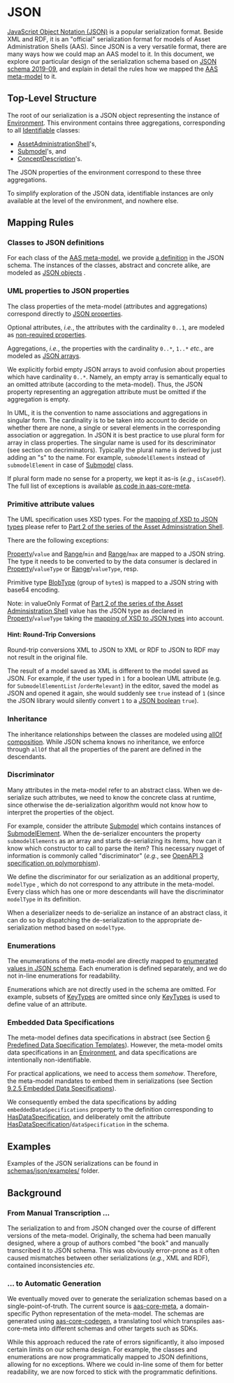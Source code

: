 # JSON

[JavaScript Object Notation (JSON)] is a popular serialization format. Beside XML and
RDF, it is an  "official" serialization format for models of Asset Administration
Shells (AAS). Since JSON is a very versatile format, there are many ways how we could
map an AAS model to it. In this document, we explore our particular design of the
serialization schema based on [JSON schema 2019-09], and explain in detail the rules how
we mapped the [AAS meta-model] to it.

[JavaScript Object Notation (JSON)]: https://www.json.org

[JSON schema 2019-09]: https://json-schema.org/specification-links.html#2019-09-formerly-known-as-draft-8

[AAS meta-model]: https://industrialdigitaltwin.org/wp-content/uploads/2023/04/IDTA-01001-3-0_SpecificationAssetAdministrationShell_Part1_Metamodel.pdf

## Top-Level Structure

The root of our serialization is a JSON object representing the instance
of [Environment]. This environment contains three aggregations, corresponding to
all [Identifiable] classes:

* [AssetAdministrationShell]'s,
* [Submodel]'s, and
* [ConceptDescription]'s.

[Environment]: https://industrialdigitaltwin.org/wp-content/uploads/2023/04/IDTA-01001-3-0_SpecificationAssetAdministrationShell_Part1_Metamodel.pdf#page=80

[Identifiable]: https://industrialdigitaltwin.org/wp-content/uploads/2023/04/IDTA-01001-3-0_SpecificationAssetAdministrationShell_Part1_Metamodel.pdf#page=52

[AssetAdministrationShell]: https://industrialdigitaltwin.org/wp-content/uploads/2023/04/IDTA-01001-3-0_SpecificationAssetAdministrationShell_Part1_Metamodel.pdf#page=58

[Submodel]: https://industrialdigitaltwin.org/wp-content/uploads/2023/04/IDTA-01001-3-0_SpecificationAssetAdministrationShell_Part1_Metamodel.pdf#page=62

[ConceptDescription]: https://industrialdigitaltwin.org/wp-content/uploads/2023/04/IDTA-01001-3-0_SpecificationAssetAdministrationShell_Part1_Metamodel.pdf#page=79

The JSON properties of the environment correspond to these three aggregations.

To simplify exploration of the JSON data, identifiable instances are only available at
the level of the environment, and nowhere else.

## Mapping Rules

### Classes to JSON definitions

For each class of the [AAS meta-model], we provide [a definition] in the JSON schema.
The instances of the classes, abstract and concrete alike, are modeled as [JSON objects]
.

[a definition]: https://json-schema.org/understanding-json-schema/structuring.html#defs

[JSON objects]: https://json-schema.org/understanding-json-schema/reference/object.html

### UML properties to JSON properties

The class properties of the meta-model (attributes and aggregations) correspond directly
to [JSON properties].

[JSON properties]: https://json-schema.org/understanding-json-schema/reference/object.html#properties

Optional attributes, *i.e.*, the attributes with the cardinality ``0..1``, are modeled
as [non-required properties].

[non-required properties]: https://json-schema.org/understanding-json-schema/reference/object.html#required-properties

Aggregations, *i.e.*, the properties with the cardinality ``0..*``, ``1..*`` *etc.*, are
modeled as [JSON arrays].

[JSON arrays]: https://json-schema.org/understanding-json-schema/reference/array.html

We explicitly forbid empty JSON arrays to avoid confusion about properties which have
cardinality ``0..*``. Namely, an empty array is semantically equal to an omitted
attribute (according to the meta-model). Thus, the JSON property representing an
aggregation attribute must be omitted if the aggregation is empty.

In UML, it is the convention to name associations and aggregations in singular form. The
cardinality is to be taken into account to decide on whether there are none, a single or
several elements in the corresponding association or aggregation. In JSON it is best
practice to use plural form for array in class properties. The singular name is used for
its descriminator (see section on decriminators). Typically the plural name is derived
by just adding an "s" to the name. For example, ``submodelElements`` instead
of ``submodelElement`` in case of [Submodel] class.

If plural form made no sense for a property, we kept it as-is (*e.g.*, `isCaseOf`). The
full list of exceptions is available [as code in aas-core-meta].

[as code in aas-core-meta]: https://github.com/aas-core-works/aas-core-meta/blob/02712deeff530a75fda99aee25961aa4ea38a420/tests/test_v3.py#L1069

### Primitive attribute values

The UML specification uses XSD types. For the [mapping of XSD to JSON types] please
refer to [Part 2 of the series of the Asset Adminsistration Shell].

There are the following exceptions:

[Property]/``value`` and [Range]/``min`` and [Range]/``max`` are mapped to a JSON
string. The type it needs to be converted to by the data consumer is declared
in [Property]/``valueType`` or [Range]/``valueType``, resp.

Primitive type [BlobType] (group of ``byte``s) is mapped to a JSON string with base64
encoding.

Note: in valueOnly Format of [Part 2 of the series of the Asset Adminsistration Shell]
value has the JSON type as declared in [Property]/``valueType`` taking
the [mapping of XSD to JSON types] into account.

[Part 2 of the series of the Asset Adminsistration Shell]: https://industrialdigitaltwin.org/en/wp-content/uploads/sites/2/2023/04/IDTA-01002-3-0_SpecificationAssetAdministrationShell_Part2_API.pdf

[mapping of XSD to JSON types]: https://industrialdigitaltwin.org/en/wp-content/uploads/sites/2/2023/04/IDTA-01002-3-0_SpecificationAssetAdministrationShell_Part2_API.pdf#page=96

[JSON strings]: https://json-schema.org/understanding-json-schema/reference/string.html

[Property]: https://industrialdigitaltwin.org/wp-content/uploads/2023/04/IDTA-01001-3-0_SpecificationAssetAdministrationShell_Part1_Metamodel.pdf#page=74

[Range]: https://industrialdigitaltwin.org/wp-content/uploads/2023/04/IDTA-01001-3-0_SpecificationAssetAdministrationShell_Part1_Metamodel.pdf#page=75

[BlobType]: https://industrialdigitaltwin.org/wp-content/uploads/2023/04/IDTA-01001-3-0_SpecificationAssetAdministrationShell_Part1_Metamodel.pdf#page=96

[JSON number]: https://www.rfc-editor.org/rfc/rfc4627#section-2.4

[JSON boolean]: https://json-schema.org/understanding-json-schema/reference/boolean.html

[XSD types]: https://www.w3.org/TR/xmlschema-2

[5.7.12 Primitive and Simple Data Types]: https://industrialdigitaltwin.org/wp-content/uploads/2023/04/IDTA-01001-3-0_SpecificationAssetAdministrationShell_Part1_Metamodel.pdf#page=96

#### Hint: Round-Trip Conversions

Round-trip conversions XML to JSON to XML or RDF to JSON to RDF may not result in the
original file.

The result of a model saved as XML is different to the model saved as JSON. For example,
if the user typed in `1` for a boolean UML attribute (e.g. for ``SubmodelElementList``
/``orderRelevant``)
in the editor, saved the model as JSON and opened it again, she would suddenly
see `true` instead of `1`
(since the JSON library would silently convert `1` to a [JSON boolean] `true`).

### Inheritance

The inheritance relationships between the classes are modeled using [allOf composition].
While JSON schema knows no inheritance, we enforce through ``allOf`` that all the
properties of the parent are defined in the descendants.

[allOf composition]: https://json-schema.org/understanding-json-schema/reference/combining.html#allof

### Discriminator

Many attributes in the meta-model refer to an abstract class. When we de-serialize such
attributes, we need to know the concrete class at runtime, since otherwise the
de-serialization algorithm would not know how to interpret the properties of the object.

For example, consider the attribute [Submodel] which contains instances
of [SubmodelElement]. When the de-serializer encounters the
property ``submodelElements`` as an array and starts de-serializing its items, how can
it know which constructor to call to parse the item? This necessary nugget of
information is commonly called "discriminator" (*e.g.*,
see [OpenAPI 3 specification on polymorphism]).

[SubmodelElement]: https://industrialdigitaltwin.org/wp-content/uploads/2023/04/IDTA-01001-3-0_SpecificationAssetAdministrationShell_Part1_Metamodel.pdf#page=63

[OpenAPI 3 specification on polymorphism]: https://swagger.io/docs/specification/data-models/inheritance-and-polymorphism/

We define the discriminator for our serialization as an additional property, `modelType`
, which do not correspond to any attribute in the meta-model. Every class which has one
or more descendants will have the discriminator `modelType` in its definition.

When a deserializer needs to de-serialize an instance of an abstract class, it can do so
by dispatching the de-serialization to the appropriate de-serialization method based
on `modelType`.

### Enumerations

The enumerations of the meta-model are directly mapped
to [enumerated values in JSON schema]. Each enumeration is defined separately, and we do
not in-line enumerations for readability.

[enumerated values in JSON schema]: https://json-schema.org/understanding-json-schema/reference/generic.html#enumerated-values

Enumerations which are not directly used in the schema are omitted. For example, subsets
of [KeyTypes] are omitted since only [KeyTypes] is used to define value of an attribute.

[KeyTypes]: https://industrialdigitaltwin.org/wp-content/uploads/2023/04/IDTA-01001-3-0_SpecificationAssetAdministrationShell_Part1_Metamodel.pdf#page=85

### Embedded Data Specifications

The meta-model defines data specifications in abstract (see
Section [6 Predefined Data Specification Templates]). However, the meta-model omits data
specifications in an [Environment], and data specifications are intentionally
non-identifiable.

[6 Predefined Data Specification Templates]: https://industrialdigitaltwin.org/wp-content/uploads/2023/04/IDTA-01001-3-0_SpecificationAssetAdministrationShell_Part1_Metamodel.pdf#page=106

For practical applications, we need to access them *somehow*. Therefore, the meta-model
mandates to embed them in serializations (see
Section [9.2.5 Embedded Data Specifications]).

[9.2.5 Embedded Data Specifications]: https://industrialdigitaltwin.org/wp-content/uploads/2023/04/IDTA-01001-3-0_SpecificationAssetAdministrationShell_Part1_Metamodel.pdf#page=114

We consequently embed the data specifications by adding `embeddedDataSpecifications`
property to the definition corresponding to [HasDataSpecification], and deliberately
omit the attribute [HasDataSpecification]/``dataSpecification`` in the schema.

[HasDataSpecification]: https://industrialdigitaltwin.org/wp-content/uploads/2023/04/IDTA-01001-3-0_SpecificationAssetAdministrationShell_Part1_Metamodel.pdf#page=48

## Examples

Examples of the JSON serializations can be found in [schemas/json/examples/](examples)
folder.

## Background

### From Manual Transcription ...

The serialization to and from JSON changed over the course of different versions of the
meta-model. Originally, the schema had been manually designed, where a group of authors
combed "the book" and manually transcribed it to JSON schema. This was obviously
error-prone as it often caused mismatches between other serializations (*e.g.*, XML and
RDF), contained inconsistencies *etc.*

### ... to Automatic Generation

We eventually moved over to generate the serialization schemas based on a
single-point-of-truth. The current source is [aas-core-meta], a domain-specific Python
representation of the meta-model. The schemas are generated using [aas-core-codegen], a
translating tool which transpiles aas-core-meta into different schemas and other targets
such as SDKs.

[aas-core-meta]: https://github.com/aas-core-works/aas-core-meta

[aas-core-codegen]: https://github.com/aas-core-works/aas-core-codegen

While this approach reduced the rate of errors significantly, it also imposed certain
limits on our schema design. For example, the classes and enumerations are now
programmatically mapped to JSON definitions, allowing for no exceptions. Where we could
in-line some of them for better readability, we are now forced to stick with the
programmatic definitions.
